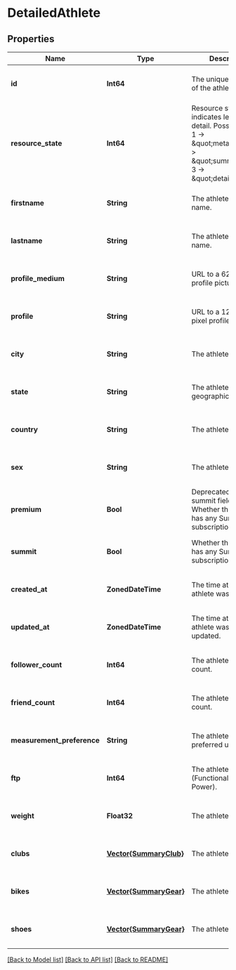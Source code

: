 # DetailedAthlete


## Properties
Name | Type | Description | Notes
------------ | ------------- | ------------- | -------------
**id** | **Int64** | The unique identifier of the athlete | [optional] [default to nothing]
**resource_state** | **Int64** | Resource state, indicates level of detail. Possible values: 1 -&gt; \&quot;meta\&quot;, 2 -&gt; \&quot;summary\&quot;, 3 -&gt; \&quot;detail\&quot; | [optional] [default to nothing]
**firstname** | **String** | The athlete&#39;s first name. | [optional] [default to nothing]
**lastname** | **String** | The athlete&#39;s last name. | [optional] [default to nothing]
**profile_medium** | **String** | URL to a 62x62 pixel profile picture. | [optional] [default to nothing]
**profile** | **String** | URL to a 124x124 pixel profile picture. | [optional] [default to nothing]
**city** | **String** | The athlete&#39;s city. | [optional] [default to nothing]
**state** | **String** | The athlete&#39;s state or geographical region. | [optional] [default to nothing]
**country** | **String** | The athlete&#39;s country. | [optional] [default to nothing]
**sex** | **String** | The athlete&#39;s sex. | [optional] [default to nothing]
**premium** | **Bool** | Deprecated.  Use summit field instead. Whether the athlete has any Summit subscription. | [optional] [default to nothing]
**summit** | **Bool** | Whether the athlete has any Summit subscription. | [optional] [default to nothing]
**created_at** | **ZonedDateTime** | The time at which the athlete was created. | [optional] [default to nothing]
**updated_at** | **ZonedDateTime** | The time at which the athlete was last updated. | [optional] [default to nothing]
**follower_count** | **Int64** | The athlete&#39;s follower count. | [optional] [default to nothing]
**friend_count** | **Int64** | The athlete&#39;s friend count. | [optional] [default to nothing]
**measurement_preference** | **String** | The athlete&#39;s preferred unit system. | [optional] [default to nothing]
**ftp** | **Int64** | The athlete&#39;s FTP (Functional Threshold Power). | [optional] [default to nothing]
**weight** | **Float32** | The athlete&#39;s weight. | [optional] [default to nothing]
**clubs** | [**Vector{SummaryClub}**](SummaryClub.md) | The athlete&#39;s clubs. | [optional] [default to nothing]
**bikes** | [**Vector{SummaryGear}**](SummaryGear.md) | The athlete&#39;s bikes. | [optional] [default to nothing]
**shoes** | [**Vector{SummaryGear}**](SummaryGear.md) | The athlete&#39;s shoes. | [optional] [default to nothing]


[[Back to Model list]](./README.md#models) [[Back to API list]](./README.md#api-endpoints) [[Back to README]](./README.md)


